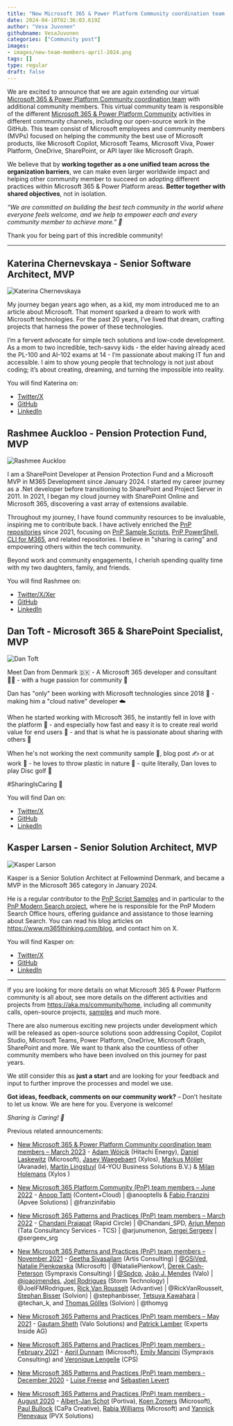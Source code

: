 ```yaml
---
title: "New Microsoft 365 & Power Platform Community coordination team members – April 2024"
date: 2024-04-10T02:36:03.619Z
author: "Vesa Juvonen"
githubname: VesaJuvonen
categories: ["Community post"]
images:
- images/new-team-members-april-2024.png
tags: []
type: regular
draft: false
---
```


We are excited to announce that we are again extending our virtual [Microsoft 365 & Power Platform Community coordination team](https://pnp.github.io/#team) with additional community members. This virtual community team is responsible of the different [Microsoft 365 & Power Platform Community](https://aka.ms/community/home) activities in different community channels, including our open-source work in the GitHub. This team consist of Microsoft employees and community members (MVPs) focused on helping the community the best use of Microsoft products, like Microsoft Copilot, Microsoft Teams, Microsoft Viva, Power Platform, OneDrive, SharePoint, or API layer like Microsoft Graph.

We believe that by **working together as a one unified team across the organization barriers**, we can make even larger worldwide impact and helping other community member to succeed on adopting different practices within Microsoft 365 & Power Platform areas. **Better together with shared objectives**, not in isolation.

*“We are committed on building the best tech community in the world where everyone feels welcome, and we help to empower each and every community member to achieve more.” 🧡*

Thank you for being part of this incredible community! 

------------------------------------------------------------------------

## Katerina Chernevskaya - Senior Software Architect, MVP

![Katerina Chernevskaya](images/katerinachernevskaya.png)

My journey began years ago when, as a kid, my mom introduced me to an article about Microsoft. That moment sparked a dream to work with Microsoft technologies. For the past 20 years, I’ve lived that dream, crafting projects that harness the power of these technologies. 

I’m a fervent advocate for simple tech solutions and low-code development. As a mom to two incredible, tech-savvy kids - the elder having already aced the PL-100 and AI-102 exams at 14 - I’m passionate about making IT fun and accessible. I aim to show young people that technology is not just about coding; it’s about creating, dreaming, and turning the impossible into reality.

You will find Katerina on:

* [Twitter/X](https://twitter.com/KaterinaCh79869)
* [GitHub](https://github.com/Katerina-Chernevskaya/)
* [LinkedIn](https://www.linkedin.com/in/katerinachernevskaya/)


## Rashmee Auckloo - Pension Protection Fund, MVP

![Rashmee Auckloo](images/reshmeeauckloo.png)

I am a SharePoint Developer at Pension Protection Fund and a Microsoft MVP in M365 Development since January 2024. I started my career journey as a .Net developer before transitioning to SharePoint and Project Server in 2011. In 2021, I began my cloud journey with SharePoint Online and Microsoft 365, discovering a vast array of extensions available.

Throughout my journey, I have found community resources to be invaluable, inspiring me to contribute back. I have actively enriched the [PnP repositories](https://github.com/pnp) since 2021, focusing on [PnP Sample Scripts](https://pnp.github.io/script-samples/), [PnP PowerShell](https://pnp.github.io/powershell/), [CLI for M365](https://pnp.github.io/cli-microsoft365/), and related repositories. I believe in "sharing is caring" and empowering others within the tech community.

Beyond work and community engagements, I cherish spending quality time with my two daughters, family, and friends.

You will find Rashmee on:

* [Twitter/X/Xer](https://twitter.com/ReshmeeAuckloo)
* [GitHub](https://github.com/reshmee011)
* [LinkedIn](https://www.linkedin.com/in/laskewitz/)

## Dan Toft - Microsoft 365 & SharePoint Specialist, MVP

![Dan Toft](images/dantoft.png)

Meet Dan from Denmark 🇩🇰  - A Microsoft 365 developer and consultant 🧑‍💻 - with a huge passion for community 🙌

Dan has "only" been working with Microsoft technologies since 2018 📅 - making him a "cloud native" developer ☁️

When he started working with Microsoft 365, he instantly fell in love with the platform 🎉 - and especially how fast and easy it is to create real world value for end users 🚀 - and that is what he is passionate about sharing with others 🙌

When he's not working the next community sample 🎉, blog post ✍️ or at work 🥱 - he loves to throw plastic in nature 🌳 - quite literally, Dan loves to play Disc golf 🥏

#SharingIsCaring 🙌

You will find Dan on:

* [Twitter/X](https://twitter.com/tanddant)
* [GitHub](https://github.com/Tanddant)
* [LinkedIn](https://www.linkedin.com/in/dan-toft/)

## Kasper Larsen - Senior Solution Architect, MVP

![Kasper Larson](images/kasperlarsen.png)

Kasper is a Senior Solution Architect at Fellowmind Denmark, and became a MVP in the Microsoft 365 category in January 2024.

He is a regular contributor to the [PnP Script Samples](https://pnp.github.io/script-samples/) and in particular to the [PnP Modern Search project](https://microsoft-search.github.io/pnp-modern-search/), where he is responsible for the PnP Modern Search Office hours, offering guidance and assistance to those learning about Search. You can read his blog articles on https://www.m365thinking.com/blog, and contact him on X.

You will find Kasper on:

* [Twitter/X](https://twitter.com/kasperbolarsen)
* [GitHub](https://github.com/kasperbolarsen)
* [LinkedIn](https://www.linkedin.com/in/kasperbolarsen/)


-----------------------------------------------------------------------

If you are looking for more details on what Microsoft 365 & Power Platform community is all about, see more details on the different activities and projects from https://aka.ms/community/home, including all community calls, open-source projects, [samples](https://aka.ms/community/samples) and much more.

There are also numerous exciting new projects under development which will be released as open-source solutions soon addressing Copilot, Copilot Studio, Microsoft Teams, Power Platform, OneDrive, Microsoft Graph, SharePoint and more. We want to thank also the countless of other community members who have been involved on this journey for past years. 

We still consider this as **just a start** and are looking for your feedback and input to further improve the processes and model we use.

**Got ideas, feedback, comments on our community work?** – Don’t hesitate to let us know. We are here for you. Everyone is welcome!

*Sharing is Caring! 🧡*

Previous related announcements:

- [New Microsoft 365 & Power Platform Community coordination team members – March 2023](https://pnp.github.io/blog/post/new-community-team-members-march-2023/) - [Adam Wójcik](https://www.linkedin.com/in/adam-w%C3%B3jcik-9b7777a6/) (Hitachi Energy), [Daniel Laskewitz](https://www.linkedin.com/in/laskewitz/) (Microsoft), [Jasey Waegebaert](https://www.linkedin.com/in/jwaegebaert/) (Xylos), [Markus Möller](https://www.linkedin.com/in/markus-moeller-25b72821/) (Avanade), [Martin Lingstuyl](https://www.linkedin.com/in/martinlingstuyl/) (I4-YOU Business Solutions B.V.) & [Milan Holemans](https://www.linkedin.com/in/milan-holemans/) (Xylos )

- [New Microsoft 365 Platform Community (PnP) team members – June 2022](https://pnp.github.io/blog/post/new-pnp-team-members-june-2022/) - [Anoop Tatti](https://twitter.com/anooptells) (Content+Cloud) | @anooptells & [Fabio Franzini](https://twitter.com/franzinifabio) (Apvee Solutions) | @franzinifabio

-   [New Microsoft 365 Patterns and Practices (PnP) team members – March 2022](https://techcommunity.microsoft.com/t5/microsoft-365-pnp-blog/new-microsoft-365-patterns-and-practices-pnp-team-members/ba-p/2953966) - [Chandani Prajapat](https://twitter.com/Chandani_SPD) (Rapid Circle) | @Chandani_SPD, [Arjun Menon](https://twitter.com/arjunumenon) (Tata Consultancy Services - TCS) | @arjunumenon, [Sergei Sergeev](https://twitter.com/sergeev_srg) | @sergeev_srg

-   [New Microsoft 365 Patterns and Practices (PnP) team members – November 2021](https://techcommunity.microsoft.com/t5/microsoft-365-pnp-blog/new-microsoft-365-patterns-and-practices-pnp-team-members/ba-p/2953966) - [Geetha Sivasailam](https://twitter.com/gsived)  (Artis Consulting) | [@GSiVed](https://techcommunity.microsoft.com/t5/user/viewprofilepage/user-id/384388),  [Natalie Pienkowska](https://twitter.com/NataliePienkow1) (Microsoft) | @NataliePienkow1, [Derek Cash-Peterson](https://twitter.com/spdcp) (Sympraxis Consulting) | [@Spdcp](https://techcommunity.microsoft.com/t5/user/viewprofilepage/user-id/386549), [João J. Mendes](https://twitter.com/joaojmendes) (Valo) | [@joaojmendes](https://techcommunity.microsoft.com/t5/user/viewprofilepage/user-id/442957), [Joel Rodrigues](https://twitter.com/JoelFMRodrigues) (Storm Technology) | @JoelFMRodrigues, [Rick Van Rousselt](https://twitter.com/RickVanRousselt) (Advantive) | @RickVanRousselt, [Stephan Bisser](https://twitter.com/stephanbisser) (Solvion) | @stephanbisser, [Tetsuya Kawahara](https://twitter.com/techan_k) | @techan_k, and [Thomas Gölles](https://twitter.com/thomyg)  (Solvion) | @thomyg

-   [New Microsoft 365 Patterns and Practices (PnP) team members – May 2021](https://techcommunity.microsoft.com/t5/forums/editpage/board-id/Microsoft365PnPBlog/message-id/263) - [Gautam Sheth](https://twitter.com/gautamdsheth) (Valo Solutions) and [Patrick Lamber](https://github.com/plamber) (Experts Inside AG)

-   [New Microsoft 365 Patterns and Practices (PnP) team members - February 2021](https://developer.microsoft.com/en-us/microsoft-365/blogs/new-microsoft-365-patterns-and-practices-pnp-team-members-february-2021/) - [April Dunnam](https://www.twitter.com/aprildunnam "https://www.twitter.com/aprildunnam") (Microsoft), [Emily Mancini](https://twitter.com/EEMancini) (Sympraxis Consulting) and [Veronique Lengelle](https://twitter.com/veronicageek) (CPS)

-   [New Microsoft 365 Patterns and Practices (PnP) team members - December 2020](https://developer.microsoft.com/en-us/microsoft-365/blogs/new-microsoft-365-patterns-and-practices-pnp-team-members-2/) - [Luise Freese](https://twitter.com/LuiseFreese) and [Sébastien Levert](https://twitter.com/sebastienlevert/)

-   [New Microsoft 365 Patterns and Practices (PnP) team members - August 2020](https://developer.microsoft.com/en-us/microsoft-365/blogs/new-microsoft-365-patterns-and-practices-pnp-team-members/) - [Albert-Jan Schot](https://twitter.com/appieschot) (Portiva), [Koen Zomers](https://twitter.com/koenzomers) (Microsoft), [Paul Bullock](https://twitter.com/pkbullock) (CaPa Creative), [Rabia Williams](https://twitter.com/williamsrabia) (Microsoft) and [Yannick Plenevaux](https://twitter.com/yp_code) (PVX Solutions)
